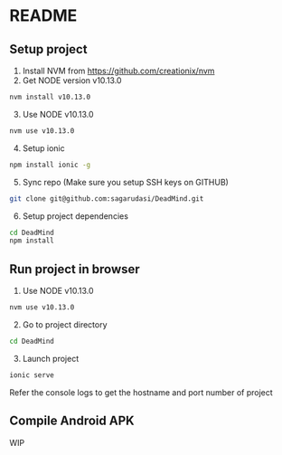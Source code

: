 # README
## Setup project
1. Install NVM from https://github.com/creationix/nvm
2. Get NODE version v10.13.0
```bash
nvm install v10.13.0
```
3. Use NODE v10.13.0
```bash
nvm use v10.13.0
```
4. Setup ionic
```bash
npm install ionic -g
```
5. Sync repo (Make sure you setup SSH keys on GITHUB)
```bash
git clone git@github.com:sagarudasi/DeadMind.git
```
6. Setup project dependencies
```bash
cd DeadMind
npm install
```

## Run project in browser
1. Use NODE v10.13.0
```bash
nvm use v10.13.0
```
2. Go to project directory
```bash
cd DeadMind
```
3. Launch project
```bash
ionic serve
```
Refer the console logs to get the hostname and port number of project

## Compile Android APK
WIP